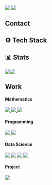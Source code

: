 <img src="https://capsule-render.vercel.app/api?type=waving&color=auto&theme=dark&height=150&section=header&text=Daesang+Choi&animation=fadeIn&fontSize=60&fontAlign=70&fontAlignY=60" />
<img src="https://readme-typing-svg.demolab.com/?lines=Always+Awake+🌙" />

<h2>Contact</h2>


<h2>⚙️ Tech Stack</h2>


<h2>📊 Stats</h2>

<img src="https://github-readme-stats.vercel.app/api?username=LIONHOOD&count_private=true&show_icons=true&theme=transparent&hide_border=true&include_all_commits=true&custom_title=Stats&hide_title=true" /><img src="https://github-readme-stats.vercel.app/api/top-langs/?username=LIONHOOD&theme=transparent&hide_border=true&layout=compact" />


<h2>Work</h2>
<h4>Mathematics</h4>
<a href="https://github.com/LIONHOOD/Mathematics">
    <img src="https://github-readme-stats.vercel.app/api/pin/?username=LIONHOOD&repo=Mathematics&theme=transparent" />
</a>
<a href="https://github.com/LIONHOOD/OrdinaryDifferentialEquation_modeling">
    <img src="https://github-readme-stats.vercel.app/api/pin/?username=LIONHOOD&repo=OrdinaryDifferentialEquation_modeling&theme=transparent" />
</a>
<a href="https://github.com/LIONHOOD/DataStructure_Graph">
    <img src="https://github-readme-stats.vercel.app/api/pin/?username=LIONHOOD&repo=DataStructure_Graph&theme=transparent" />
</a>

<h4>Programming</h4>
<a href="https://github.com/LIONHOOD/CodingStudy_auto-sync">
    <img src="https://github-readme-stats.vercel.app/api/pin/?username=LIONHOOD&repo=CodingStudy_auto-sync&theme=transparent" />
</a>
<a href="https://github.com/LIONHOOD/BaekJoon_step">
    <img src="https://github-readme-stats.vercel.app/api/pin/?username=LIONHOOD&repo=BaekJoon_step&theme=transparent" />
</a>

<h4>Data Science</h4>
<a href="https://github.com/LIONHOOD/ExplainableAI">
    <img src="https://github-readme-stats.vercel.app/api/pin/?username=LIONHOOD&repo=ExplainableAI&theme=transparent" />
</a>
<a href="https://github.com/LIONHOOD/ConvolutionalNeuralNetwork_summary">
    <img src="https://github-readme-stats.vercel.app/api/pin/?username=LIONHOOD&repo=ConvolutionalNeuralNetwork_summary&theme=transparent" />
</a>
<a href="https://github.com/LIONHOOD/DeepLearning_Optimization">
    <img src="https://github-readme-stats.vercel.app/api/pin/?username=LIONHOOD&repo=DeepLearning_Optimization&theme=transparent" />
</a>
<a href="https://github.com/LIONHOOD/DeepLearning_summary">
    <img src="https://github-readme-stats.vercel.app/api/pin/?username=LIONHOOD&repo=DeepLearning_summary&theme=transparent" />
</a>

<h4>Project</h4>
<a href="https://github.com/LIONHOOD/MicrobusinessDensityForecasting-Kaggle">
    <img src="https://github-readme-stats.vercel.app/api/pin/?username=LIONHOOD&repo=MicrobusinessDensityForecasting-Kaggle&theme=transparent" />
</a>
